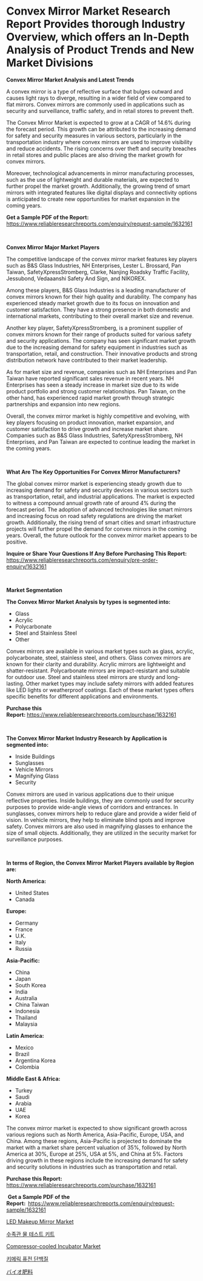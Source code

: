 <p><h1>Convex Mirror Market Research Report Provides thorough Industry Overview, which offers an In-Depth Analysis of Product Trends and New Market Divisions</h1></p><p><strong>Convex Mirror Market Analysis and Latest Trends</strong></p>
<p><p>A convex mirror is a type of reflective surface that bulges outward and causes light rays to diverge, resulting in a wider field of view compared to flat mirrors. Convex mirrors are commonly used in applications such as security and surveillance, traffic safety, and in retail stores to prevent theft.</p><p>The Convex Mirror Market is expected to grow at a CAGR of 14.6% during the forecast period. This growth can be attributed to the increasing demand for safety and security measures in various sectors, particularly in the transportation industry where convex mirrors are used to improve visibility and reduce accidents. The rising concerns over theft and security breaches in retail stores and public places are also driving the market growth for convex mirrors.</p><p>Moreover, technological advancements in mirror manufacturing processes, such as the use of lightweight and durable materials, are expected to further propel the market growth. Additionally, the growing trend of smart mirrors with integrated features like digital displays and connectivity options is anticipated to create new opportunities for market expansion in the coming years.</p></p>
<p><strong>Get a Sample PDF of the Report:&nbsp;</strong> <a href="https://www.reliableresearchreports.com/enquiry/request-sample/1632161">https://www.reliableresearchreports.com/enquiry/request-sample/1632161</a></p>
<p>&nbsp;</p>
<p><strong>Convex Mirror Major Market Players</strong></p>
<p><p>The competitive landscape of the convex mirror market features key players such as B&S Glass Industries, NH Enterprises, Lester L. Brossard, Pan Taiwan, SafetyXpressStromberg, Clarke, Nanjing Roadsky Traffic Facility, Jessubond, Vedaaanshi Safety And Sign, and NIKOREX. </p><p>Among these players, B&S Glass Industries is a leading manufacturer of convex mirrors known for their high quality and durability. The company has experienced steady market growth due to its focus on innovation and customer satisfaction. They have a strong presence in both domestic and international markets, contributing to their overall market size and revenue.</p><p>Another key player, SafetyXpressStromberg, is a prominent supplier of convex mirrors known for their range of products suited for various safety and security applications. The company has seen significant market growth due to the increasing demand for safety equipment in industries such as transportation, retail, and construction. Their innovative products and strong distribution network have contributed to their market leadership.</p><p>As for market size and revenue, companies such as NH Enterprises and Pan Taiwan have reported significant sales revenue in recent years. NH Enterprises has seen a steady increase in market size due to its wide product portfolio and strong customer relationships. Pan Taiwan, on the other hand, has experienced rapid market growth through strategic partnerships and expansion into new regions.</p><p>Overall, the convex mirror market is highly competitive and evolving, with key players focusing on product innovation, market expansion, and customer satisfaction to drive growth and increase market share. Companies such as B&S Glass Industries, SafetyXpressStromberg, NH Enterprises, and Pan Taiwan are expected to continue leading the market in the coming years.</p></p>
<p>&nbsp;</p>
<p><strong>What Are The Key Opportunities For Convex Mirror Manufacturers?</strong></p>
<p><p>The global convex mirror market is experiencing steady growth due to increasing demand for safety and security devices in various sectors such as transportation, retail, and industrial applications. The market is expected to witness a compound annual growth rate of around 4% during the forecast period. The adoption of advanced technologies like smart mirrors and increasing focus on road safety regulations are driving the market growth. Additionally, the rising trend of smart cities and smart infrastructure projects will further propel the demand for convex mirrors in the coming years. Overall, the future outlook for the convex mirror market appears to be positive.</p></p>
<p><strong>Inquire or Share Your Questions If Any Before Purchasing This Report:</strong> <a href="https://www.reliableresearchreports.com/enquiry/pre-order-enquiry/1632161">https://www.reliableresearchreports.com/enquiry/pre-order-enquiry/1632161</a></p>
<p>&nbsp;</p>
<p><strong>Market Segmentation</strong></p>
<p><strong>The Convex Mirror Market Analysis by types is segmented into:</strong></p>
<p><ul><li>Glass</li><li>Acrylic</li><li>Polycarbonate</li><li>Steel and Stainless Steel</li><li>Other</li></ul></p>
<p><p>Convex mirrors are available in various market types such as glass, acrylic, polycarbonate, steel, stainless steel, and others. Glass convex mirrors are known for their clarity and durability. Acrylic mirrors are lightweight and shatter-resistant. Polycarbonate mirrors are impact-resistant and suitable for outdoor use. Steel and stainless steel mirrors are sturdy and long-lasting. Other market types may include safety mirrors with added features like LED lights or weatherproof coatings. Each of these market types offers specific benefits for different applications and environments.</p></p>
<p><strong>Purchase this Report:&nbsp;</strong><a href="https://www.reliableresearchreports.com/purchase/1632161">https://www.reliableresearchreports.com/purchase/1632161</a></p>
<p>&nbsp;</p>
<p><strong>The Convex Mirror Market Industry Research by Application is segmented into:</strong></p>
<p><ul><li>Inside Buildings</li><li>Sunglasses</li><li>Vehicle Mirrors</li><li>Magnifying Glass</li><li>Security</li></ul></p>
<p><p>Convex mirrors are used in various applications due to their unique reflective properties. Inside buildings, they are commonly used for security purposes to provide wide-angle views of corridors and entrances. In sunglasses, convex mirrors help to reduce glare and provide a wider field of vision. In vehicle mirrors, they help to eliminate blind spots and improve safety. Convex mirrors are also used in magnifying glasses to enhance the size of small objects. Additionally, they are utilized in the security market for surveillance purposes.</p></p>
<p>&nbsp;</p>
<p><strong>In terms of Region, the Convex Mirror Market Players available by Region are:</strong></p>
<p>
    <p> <strong> North America: </strong>
        <ul>
            <li>United States</li>
            <li>Canada</li>
        </ul>
        </p> 
    <p> <strong> Europe: </strong>
        <ul>
            <li>Germany</li>
            <li>France</li>
            <li>U.K.</li>
            <li>Italy</li>
            <li>Russia</li>
        </ul>
        </p> 
    <p> <strong> Asia-Pacific: </strong>
        <ul>
            <li>China</li>
            <li>Japan</li>
            <li>South Korea</li>
            <li>India</li>
            <li>Australia</li>
            <li>China Taiwan</li>
            <li>Indonesia</li>
            <li>Thailand</li>
            <li>Malaysia</li>
        </ul>
        </p> 
    <p> <strong> Latin America: </strong>
        <ul>
            <li>Mexico</li>
            <li>Brazil</li>
            <li>Argentina Korea</li>
            <li>Colombia</li>
        </ul>
        </p> 
    <p> <strong> Middle East & Africa: </strong>
        <ul>
            <li>Turkey</li>
            <li>Saudi</li>
            <li>Arabia</li>
            <li>UAE</li>
            <li>Korea</li>
        </ul>
    </p>
    </p>
<p><p>The convex mirror market is expected to show significant growth across various regions such as North America, Asia-Pacific, Europe, USA, and China. Among these regions, Asia-Pacific is projected to dominate the market with a market share percent valuation of 35%, followed by North America at 30%, Europe at 25%, USA at 5%, and China at 5%. Factors driving growth in these regions include the increasing demand for safety and security solutions in industries such as transportation and retail.</p></p>
<p><strong>Purchase this Report: </strong><a href="https://www.reliableresearchreports.com/purchase/1632161">https://www.reliableresearchreports.com/purchase/1632161</a></p>
<p>&nbsp;<strong>Get a Sample PDF of the Report:&nbsp;&nbsp;</strong><a href="https://www.reliableresearchreports.com/enquiry/request-sample/1632161">https://www.reliableresearchreports.com/enquiry/request-sample/1632161</a></p>
<p><strong></strong></p>
<p><p><a href="https://github.com/Whitneyboyettebo9kiw7yr13/Market-Research-Report-List-1/blob/main/led-makeup-mirror-market.md">LED Makeup Mirror Market</a></p><p><a href="https://github.com/trmesnao7959541/Market-Research-Report-List-1/blob/main/37794664783.md">수족관 물 테스트 키트</a></p><p><a href="https://issuu.com/reportprime-2/docs/compressor-cooled-incubator-market-size-2030.pptx">Compressor-cooled Incubator Market</a></p><p><a href="https://github.com/vsn7qpua81q/Market-Research-Report-List-1/blob/main/76897124784.md">키메릭 퓨전 단백질</a></p><p><a href="https://github.com/adcxff01450218/Market-Research-Report-List-1/blob/main/47139915211.md">バイオ肥料</a></p></p>